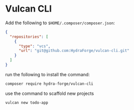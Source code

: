 # Vulcan CLI

Add the following to `$HOME/.composer/composer.json`:

```json
{
  "repositories": [
    {
      "type": "vcs",
      "url": "git@github.com:HydraForge/vulcan-cli.git"
    }
  ]
}
```

run the following to install the command:

```bash
composer require hydra-forge/vulcan-cli
```

use the command to scaffold new projects

```bash
vulcan new todo-app
```
